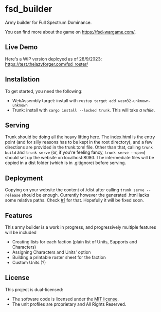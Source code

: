 # fsd_builder
Army builder for Full Spectrum Dominance.

You can find more about the game on https://fsd-wargame.com/.

## Live Demo
Here's a WIP version deployed as of 28/9/2023: https://test.thelazyforger.com/fsd_roster/

## Installation
To get started, you need the following:
* WebAssembly target: install with `rustup target add wasm32-unknown-unknown`
* Trunk: install with `cargo install --locked trunk`. This will take _a while_.

## Serving
Trunk should be doing all the heavy lifting here. 
The index.html is the entry point (and for silly reasons has to be kept in the root directory), and a few directions are provided in the trunk.toml file. Other than that, calling `trunk build` and `trunk serve` (or, if you're feeling fancy, `trunk serve --open`) should set up the website on localhost:8080.
The intermediate files will be copied in a dist folder (which is in .gitignore) before serving.

## Deployment
Copying on your website the content of /dist after calling `trunk serve --release` should be enough. Currently however the generated .html lacks some relative paths. Check [#1](https://github.com/thelazyone/fsd_builder/issues/1) for that. Hopefully it will be fixed soon.

## Features 
This army builder is a work in progress, and progressively multiple features will be included
* Creating lists for each faction (plain list of Units, Supports and Characters)
* Assigning Characters and Units' option
* Building a printable roster sheet for the faction
* Custom Units (?)

## License
This project is dual-licensed:

- The software code is licensed under the [MIT license](LICENSE-MIT).
- The unit profiles are proprietary and All Rights Reserved. 
